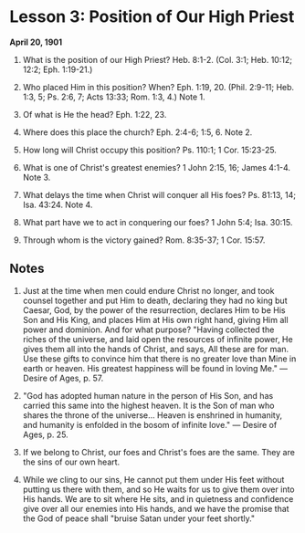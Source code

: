 # Lesson 3: Position of Our High Priest

**April 20, 1901**

1. What is the position of our High Priest? Heb. 8:1-2. (Col. 3:1; Heb. 10:12; 12:2; Eph. 1:19-21.)

2. Who placed Him in this position? When? Eph. 1:19, 20. (Phil. 2:9-11; Heb. 1:3, 5; Ps. 2:6, 7; Acts 13:33; Rom. 1:3, 4.) Note 1.

3. Of what is He the head? Eph. 1:22, 23.

4. Where does this place the church? Eph. 2:4-6; 1:5, 6. Note 2.

5. How long will Christ occupy this position? Ps. 110:1; 1 Cor. 15:23-25.

6. What is one of Christ's greatest enemies? 1 John 2:15, 16; James 4:1-4. Note 3.

7. What delays the time when Christ will conquer all His foes? Ps. 81:13, 14; Isa. 43:24. Note 4.

8. What part have we to act in conquering our foes? 1 John 5:4; Isa. 30:15.

9. Through whom is the victory gained? Rom. 8:35-37; 1 Cor. 15:57.

## Notes

1. Just at the time when men could endure Christ no longer, and took counsel together and put Him to death, declaring they had no king but Caesar, God, by the power of the resurrection, declares Him to be His Son and His King, and places Him at His own right hand, giving Him all power and dominion. And for what purpose? "Having collected the riches of the universe, and laid open the resources of infinite power, He gives them all into the hands of Christ, and says, All these are for man. Use these gifts to convince him that there is no greater love than Mine in earth or heaven. His greatest happiness will be found in loving Me." — Desire of Ages, p. 57.

2. "God has adopted human nature in the person of His Son, and has carried this same into the highest heaven. It is the Son of man who shares the throne of the universe... Heaven is enshrined in humanity, and humanity is enfolded in the bosom of infinite love." — Desire of Ages, p. 25.

3. If we belong to Christ, our foes and Christ's foes are the same. They are the sins of our own heart.

4. While we cling to our sins, He cannot put them under His feet without putting us there with them, and so He waits for us to give them over into His hands. We are to sit where He sits, and in quietness and confidence give over all our enemies into His hands, and we have the promise that the God of peace shall "bruise Satan under your feet shortly."